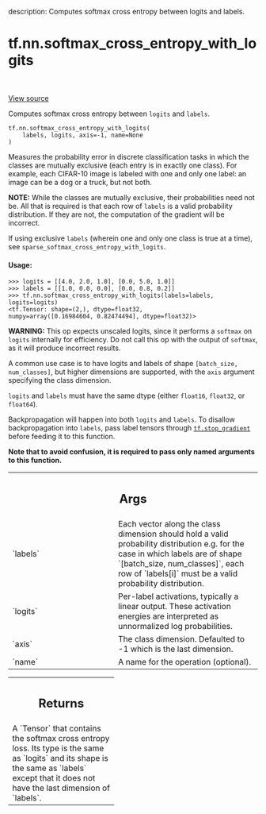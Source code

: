 description: Computes softmax cross entropy between logits and labels.

<div itemscope itemtype="http://developers.google.com/ReferenceObject">
<meta itemprop="name" content="tf.nn.softmax_cross_entropy_with_logits" />
<meta itemprop="path" content="Stable" />
</div>

# tf.nn.softmax_cross_entropy_with_logits

<!-- Insert buttons and diff -->

<table class="tfo-notebook-buttons tfo-api nocontent" align="left">

</table>

<a target="_blank" class="external" href="/code/stable/tensorflow/python/ops/nn_ops.py">View source</a>



Computes softmax cross entropy between `logits` and `labels`.

<pre class="devsite-click-to-copy prettyprint lang-py tfo-signature-link">
<code>tf.nn.softmax_cross_entropy_with_logits(
    labels, logits, axis=-1, name=None
)
</code></pre>



<!-- Placeholder for "Used in" -->

Measures the probability error in discrete classification tasks in which the
classes are mutually exclusive (each entry is in exactly one class).  For
example, each CIFAR-10 image is labeled with one and only one label: an image
can be a dog or a truck, but not both.

**NOTE:**  While the classes are mutually exclusive, their probabilities
need not be.  All that is required is that each row of `labels` is
a valid probability distribution.  If they are not, the computation of the
gradient will be incorrect.

If using exclusive `labels` (wherein one and only
one class is true at a time), see `sparse_softmax_cross_entropy_with_logits`.

#### Usage:



```
>>> logits = [[4.0, 2.0, 1.0], [0.0, 5.0, 1.0]]
>>> labels = [[1.0, 0.0, 0.0], [0.0, 0.8, 0.2]]
>>> tf.nn.softmax_cross_entropy_with_logits(labels=labels, logits=logits)
<tf.Tensor: shape=(2,), dtype=float32,
numpy=array([0.16984604, 0.82474494], dtype=float32)>
```

**WARNING:** This op expects unscaled logits, since it performs a `softmax`
on `logits` internally for efficiency.  Do not call this op with the
output of `softmax`, as it will produce incorrect results.

A common use case is to have logits and labels of shape
`[batch_size, num_classes]`, but higher dimensions are supported, with
the `axis` argument specifying the class dimension.

`logits` and `labels` must have the same dtype (either `float16`, `float32`,
or `float64`).

Backpropagation will happen into both `logits` and `labels`.  To disallow
backpropagation into `labels`, pass label tensors through <a href="../../tf/stop_gradient.md"><code>tf.stop_gradient</code></a>
before feeding it to this function.

**Note that to avoid confusion, it is required to pass only named arguments to
this function.**

<!-- Tabular view -->
 <table class="responsive fixed orange">
<colgroup><col width="214px"><col></colgroup>
<tr><th colspan="2"><h2 class="add-link">Args</h2></th></tr>

<tr>
<td>
`labels`
</td>
<td>
Each vector along the class dimension should hold a valid
probability distribution e.g. for the case in which labels are of shape
`[batch_size, num_classes]`, each row of `labels[i]` must be a valid
probability distribution.
</td>
</tr><tr>
<td>
`logits`
</td>
<td>
Per-label activations, typically a linear output. These activation
energies are interpreted as unnormalized log probabilities.
</td>
</tr><tr>
<td>
`axis`
</td>
<td>
The class dimension. Defaulted to -1 which is the last dimension.
</td>
</tr><tr>
<td>
`name`
</td>
<td>
A name for the operation (optional).
</td>
</tr>
</table>



<!-- Tabular view -->
 <table class="responsive fixed orange">
<colgroup><col width="214px"><col></colgroup>
<tr><th colspan="2"><h2 class="add-link">Returns</h2></th></tr>
<tr class="alt">
<td colspan="2">
A `Tensor` that contains the softmax cross entropy loss. Its type is the
same as `logits` and its shape is the same as `labels` except that it does
not have the last dimension of `labels`.
</td>
</tr>

</table>

